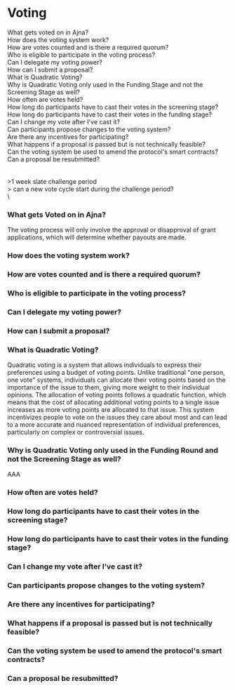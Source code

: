 # Voting

What gets voted on in Ajna?\
How does the voting system work?\
How are votes counted and is there a required quorum?\
Who is eligible to participate in the voting process?\
Can I delegate my voting power?\
How can I submit a proposal?\
What is Quadratic Voting?\
Why is Quadratic Voting only used in the Funding Stage and not the Screening Stage as well?\
How often are votes held?\
How long do participants have to cast their votes in the screening stage?\
How long do participants have to cast their votes in the funding stage?\
Can I change my vote after I've cast it?\
Can participants propose changes to the voting system?\
Are there any incentives for participating?\
What happens if a proposal is passed but is not technically feasible?\
Can the voting system be used to amend the protocol's smart contracts?\
Can a proposal be resubmitted?\
\
\
\>1 week slate challenge period\
\> can a new vote cycle start during the challenge period?\
\


### What gets Voted on in Ajna?

The voting process will only involve the approval or disapproval of grant applications, which will determine whether payouts are made.

### How does the voting system work? 

### How are votes counted and is there a required quorum? 

### Who is eligible to participate in the voting process? 

### Can I delegate my voting power? 

### How can I submit a proposal?



### What is Quadratic Voting?

Quadratic voting is a system that allows individuals to express their preferences using a budget of voting points. Unlike traditional "one person, one vote" systems, individuals can allocate their voting points based on the importance of the issue to them, giving more weight to their individual opinions. The allocation of voting points follows a quadratic function, which means that the cost of allocating additional voting points to a single issue increases as more voting points are allocated to that issue. This system incentivizes people to vote on the issues they care about most and can lead to a more accurate and nuanced representation of individual preferences, particularly on complex or controversial issues.

### Why is Quadratic Voting only used in the Funding Round and not the Screening Stage as well?

AAA

### How often are votes held?

### &#x20;How long do participants have to cast their votes in the screening stage? 

### How long do participants have to cast their votes in the funding stage? 

### Can I change my vote after I've cast it? 

### Can participants propose changes to the voting system? 

### Are there any incentives for participating? 

### What happens if a proposal is passed but is not technically feasible? 

### Can the voting system be used to amend the protocol's smart contracts? 

### Can a proposal be resubmitted?

